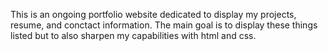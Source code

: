 This is an ongoing portfolio website dedicated to display my projects, resume, and conctact information. The main goal is to display these things listed but to also sharpen
my capabilities with html and css.
